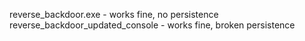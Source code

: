 reverse_backdoor.exe - works fine, no persistence
reverse_backdoor_updated_console - works fine, broken persistence
